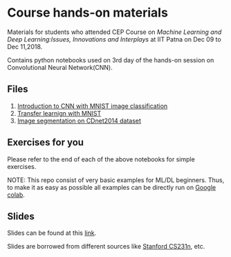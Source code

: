 # Course hands-on materials

Materials for students who attended CEP Course on *Machine Learning and Deep Learning:Issues, Innovations and Interplays* at IIT Patna on Dec 09 to Dec 11,2018.

Contains python notebooks used on 3rd day of the hands-on session on Convolutional Neural Network(CNN).
 
 ## Files
 
 1. [Introduction to CNN with MNIST image classification](https://github.com/alwynmathew/CEP-DLcourse/blob/master/1_mnist_cnn.ipynb)
 2. [Transfer learnign with MNIST](https://github.com/alwynmathew/CEP-DLcourse/blob/master/2_transfer_cnn.ipynb)
 3. [Image segmentation on CDnet2014 dataset](https://github.com/alwynmathew/CEP-DLcourse/blob/master/3_segment_finetune.ipynb)
 
 ## Exercises for you
 
 Please refer to the end of each of the above notebooks for simple exercises.
 
 NOTE: This repo consist of very basic examples for ML/DL beginners. Thus, to make it as easy as possible all examples can be directly run on [Google colab](https://colab.research.google.com/).
 
 ## Slides
 
 Slides can be found at this [link](https://goo.gl/oxVCHd).
 
 Slides are borrowed from different sources like [Stanford CS231n](http://cs231n.stanford.edu/), etc.
